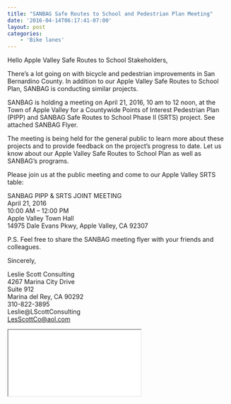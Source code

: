 ```yaml
---
title: "SANBAG Safe Routes to School and Pedestrian Plan Meeting"
date: '2016-04-14T06:17:41-07:00'
layout: post
categories:
    - 'Bike lanes'
---
```


Hello Apple Valley Safe Routes to School Stakeholders,

There’s a lot going on with bicycle and pedestrian improvements in San Bernardino County. In addition to our Apple Valley Safe Routes to School Plan, SANBAG is conducting similar projects.

SANBAG is holding a meeting on April 21, 2016, 10 am to 12 noon, at the Town of Apple Valley for a Countywide Points of Interest Pedestrian Plan (PIPP) and SANBAG Safe Routes to School Phase II (SRTS) project. See attached SANBAG Flyer.

The meeting is being held for the general public to learn more about these projects and to provide feedback on the project’s progress to date. Let us know about our Apple Valley Safe Routes to School Plan as well as SANBAG’s programs.

Please join us at the public meeting and come to our Apple Valley SRTS table:

SANBAG PIPP &amp; SRTS JOINT MEETING  
April 21, 2016  
10:00 AM – 12:00 PM  
Apple Valley Town Hall  
14975 Dale Evans Pkwy, Apple Valley, CA 92307

P.S. Feel free to share the SANBAG meeting flyer with your friends and colleagues.

Sincerely,

Leslie Scott Consulting  
4267 Marina City Drive  
Suite 912  
Marina del Rey, CA 90292  
310-822-3895  
Leslie@LScottConsulting  
LesScottCo@aol.com

<iframe class="pdf" height="150" loading="lazy" src="/assets/pdf/20160414-SanBAG-PIPP-SRTS-Meeting.pdf" width="300"></iframe>